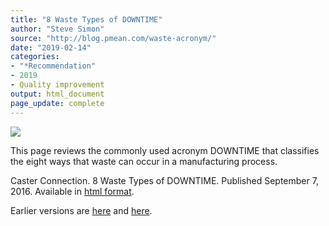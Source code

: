 ```yaml
---
title: "8 Waste Types of DOWNTIME"
author: "Steve Simon"
source: "http://blog.pmean.com/waste-acronym/"
date: "2019-02-14"
categories:
- "*Recommendation"
- 2019
- Quality improvement
output: html_document
page_update: complete
---
```


![](http://www.pmean.com/new-images/19/waste-acronym01.png)

<div class="notes">

This page reviews the commonly used acronym DOWNTIME that classifies the eight ways that waste can occur in a manufacturing process.

Caster Connection. 8 Waste Types of DOWNTIME. Published September 7, 2016. Available in [html format][cas1].

[cas1]: https://casterconnection.com/8-waste-types-downtime/

</div>


Earlier versions are [here][sim1] and [here][sim2].
 
[sim1]: http://blog.pmean.com/waste-acronym/
[sim2]: http://new.pmean.com/waste-acronym/
 
